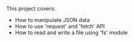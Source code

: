 This project covers:
- How to manipulate JSON data
- How to use 'request' and 'fetch' API
- How to read and write a file using 'fs' module
